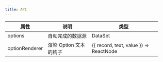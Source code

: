 ```yaml
---
title: API
---
```


| 属性 | 说明 | 类型 |
| --- | --- | --- |
| options | 自动完成的数据源 | DataSet |
| optionRenderer | 渲染 Option 文本的钩子 | ({ record, text, value }) => ReactNode |
